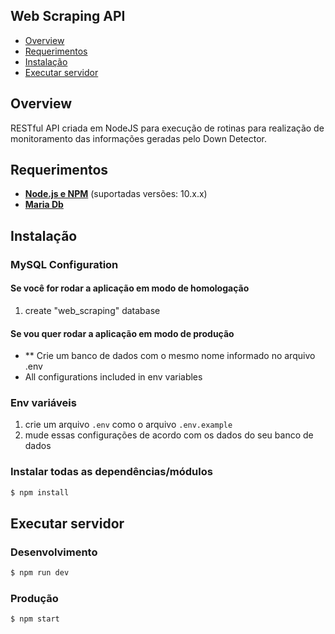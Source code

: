 ## Web Scraping API
- [Overview](#overview)
- [Requerimentos](#requerimentos)
- [Instalação](#instalação)
- [Executar servidor](#executar-servidor)

## Overview

RESTful API criada em NodeJS para execução de rotinas para realização de monitoramento das informações geradas pelo Down Detector.

## Requerimentos

- **[Node.js e NPM](https://www.nodejs.org/)** (suportadas versões: 10.x.x)
- **[Maria Db](https://mariadb.org/)**

## Instalação

### MySQL Configuration

#### Se você for rodar a aplicação em modo de homologação
1. create "web_scraping" database

#### Se vou quer rodar a aplicação em modo de produção
- ** Crie um banco de dados com o mesmo nome informado no arquivo .env
- All configurations included in env variables

### Env variáveis
1. crie um arquivo `.env` como o arquivo `.env.example`
2. mude essas configurações de acordo com os dados do seu banco de dados

### Instalar todas as dependências/módulos
```bash
$ npm install 
```

## Executar servidor

### Desenvolvimento
```bash
$ npm run dev
```

### Produção
```bash
$ npm start
```